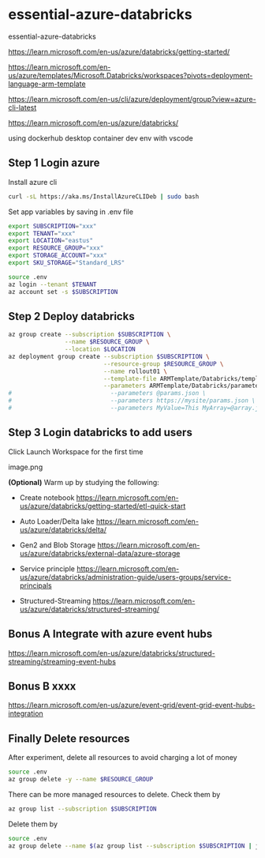 # essential-azure-databricks

essential-azure-databricks

https://learn.microsoft.com/en-us/azure/databricks/getting-started/

https://learn.microsoft.com/en-us/azure/templates/Microsoft.Databricks/workspaces?pivots=deployment-language-arm-template

https://learn.microsoft.com/en-us/cli/azure/deployment/group?view=azure-cli-latest

https://learn.microsoft.com/en-us/azure/databricks/

using dockerhub desktop container dev env with vscode

## Step 1 Login azure

Install azure cli

```bash
curl -sL https://aka.ms/InstallAzureCLIDeb | sudo bash
```

Set app variables by saving in .env file

```bash
export SUBSCRIPTION="xxx"
export TENANT="xxx"
export LOCATION="eastus"
export RESOURCE_GROUP="xxx"
export STORAGE_ACCOUNT="xxx"
export SKU_STORAGE="Standard_LRS"
```

```bash
source .env
az login --tenant $TENANT
az account set -s $SUBSCRIPTION
```

## Step 2 Deploy databricks

```bash
az group create --subscription $SUBSCRIPTION \
                --name $RESOURCE_GROUP \
                --location $LOCATION
az deployment group create --subscription $SUBSCRIPTION \
                           --resource-group $RESOURCE_GROUP \
                           --name rollout01 \
                           --template-file ARMTemplate/Databricks/template.json \
                           --parameters ARMTemplate/Databricks/parameters.json
#                            --parameters @params.json \
#                            --parameters https://mysite/params.json \
#                            --parameters MyValue=This MyArray=@array.json
```

## Step 3 Login databricks to add users

Click Launch Workspace for the first time

image.png

**(Optional)** Warm up by studying the following:

 - Create notebook https://learn.microsoft.com/en-us/azure/databricks/getting-started/etl-quick-start

 - Auto Loader/Delta lake https://learn.microsoft.com/en-us/azure/databricks/delta/

 - Gen2 and Blob Storage https://learn.microsoft.com/en-us/azure/databricks/external-data/azure-storage

 - Service principle https://learn.microsoft.com/en-us/azure/databricks/administration-guide/users-groups/service-principals

 - Structured-Streaming https://learn.microsoft.com/en-us/azure/databricks/structured-streaming/

<!-- ```bash
sudo apt-get install -y python3 python3-dev
sudo ln -sf /usr/bin/python3 /usr/bin/python
export PYTHONPATH=/usr/bin/python
curl https://bootstrap.pypa.io/get-pip.py -o get-pip.py
sudo python get-pip.py
``` -->

<!-- ```bash
az extension add --name databricks
``` -->


## Bonus A Integrate with azure event hubs

https://learn.microsoft.com/en-us/azure/databricks/structured-streaming/streaming-event-hubs


## Bonus B xxxx

https://learn.microsoft.com/en-us/azure/event-grid/event-grid-event-hubs-integration


## Finally Delete resources

After experiment, delete all resources to avoid charging a lot of money
```bash
source .env
az group delete -y --name $RESOURCE_GROUP
```

There can be more managed resources to delete. Check them by
```bash
az group list --subscription $SUBSCRIPTION
```

Delete them by
```bash
source .env
az group delete --name $(az group list --subscription $SUBSCRIPTION | jq '.[].name' | tr -d '"')
```